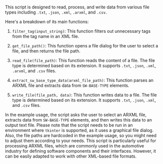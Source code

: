 This script is designed to read, process, and write data from various file types including `.txt`, `.json`, `.xml`, `.arxml`, and `.csv`.

Here's a breakdown of its main functions:

 1. `filter_tag(input_string)`: This function filters out unnecessary tags from the tag name in an XML file.

 2. `get_file_path()`: This function opens a file dialog for the user to select a file, and then returns the file path.

 3. `read_file(file_path)`: This function reads the content of a file. The file type is determined based on its extension. It supports `.txt`, `.json`, `.xml`, `.arxml`, and `.csv` files.

 4. `extract_sw_base_type_data(arxml_file_path)`: This function parses an ARXML file and extracts data from `SW-BASE-TYPE` elements.

 5. `write_file(file_path, data)`: This function writes data to a file. The file type is determined based on its extension. It supports `.txt`, `.json`, `.xml`, and `.csv` files.

In the example usage, the script asks the user to select an ARXML file, extracts data from `SW-BASE-TYPE` elements, and then writes this data to an output text file.
Please note that the script needs to be run in an environment where `tkinter` is supported, as it uses a graphical file dialog. Also, the file paths are hardcoded in the example usage, so you might need to adjust them according to your needs.
This script is particularly useful for processing ARXML files, which are commonly used in the automotive industry for defining software components and their interfaces. However, it can be easily adapted to work with other XML-based file formats.